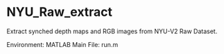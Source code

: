 # NYU_Raw_extract
Extract synched depth maps and RGB images from NYU-V2 Raw Dataset.  


Environment: MATLAB 
Main File: run.m
